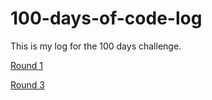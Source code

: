 # 100-days-of-code-log

This is my log for the 100 days challenge. 

[Round 1](R1_Plotly_Dash_app.md)

[Round 3](R3.md)


